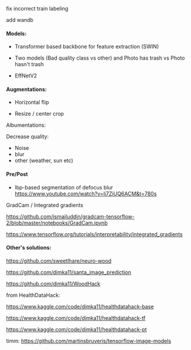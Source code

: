 fix incorrect train labeling

add wandb

#### Models:

* Transformer based backbone for feature extraction (SWIN)

* Two models (Bad quality class vs other) and Photo has trash vs Photo hasn't trash

* EffNetV2

#### Augmentations:

* Horizontal flip

* Resize / center crop

Albumentations:

Decrease quality:

* Noise
* blur
* other (weather, sun etc)

#### Pre/Post

* lbp-based segmentation of defocus blur
https://www.youtube.com/watch?v=li7ZiUQ6ACM&t=780s

GradCam / Integrated gradients

https://github.com/ismailuddin/gradcam-tensorflow-2/blob/master/notebooks/GradCam.ipynb

https://www.tensorflow.org/tutorials/interpretability/integrated_gradients



#### Other's solutions:

https://github.com/sweetlhare/neuro-wood

https://github.com/dimka11/santa_image_prediction

https://github.com/dimka11/WoodHack

from HealthDataHack:

https://www.kaggle.com/code/dimka11/healthdatahack-base

https://www.kaggle.com/code/dimka11/healthdatahack-tf

https://www.kaggle.com/code/dimka11/healthdatahack-pt


timm:
https://github.com/martinsbruveris/tensorflow-image-models



